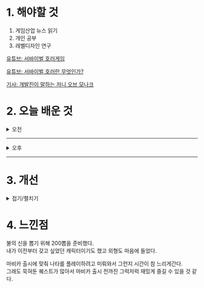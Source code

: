 
# 1. 해야할 것

1. 게임산업 뉴스 읽기 
2. 개인 공부  
3. 레벨디자인 연구

[유튜브: 서바이벌 호러게임](https://www.youtube.com/watch?v=fVJq_T20S3M)

[유튜브: 서바이벌 호러란 무엇인가?](https://www.youtube.com/watch?v=zNYkj4shgzg)

[기사: 개발진이 말하는 저니 오브 모나크](https://www.inven.co.kr/webzine/news/?news=301505)


# 2. 오늘 배운 것

<details>
<summary>오전</summary>

## 오늘의 뉴스
### 개발진이 말하는 저니 오브 모나크
![image](https://github.com/user-attachments/assets/b8db4616-1050-4d50-aa64-1f5e533698fe)
```
이름만 바뀐 리니지라이크 게임이 아닌가?
특별한 차별점이 있었다면, 컨텐츠가 있다면 이 게임을 하고 싶지 않을까?
게임을 하고 싶다라는 감정을 만들게 하려면 어떻게 해야할까?
```
</details>

****

<details>
<summary>오후</summary>

## 바다속 마왕의 궁전
![image](https://github.com/user-attachments/assets/00f1c0d0-6dc8-4ab5-8dc7-c8f9eeebbc3a)

![image](https://github.com/user-attachments/assets/3ff0e0e9-43e2-4e83-a7ee-efcfe341fb39)

![image](https://github.com/user-attachments/assets/d5e45ebe-1f04-43a8-b7a7-e3c8992f1933)

![image](https://github.com/user-attachments/assets/0ceb74b0-715a-4c4e-bae0-92736b153834)

![image](https://github.com/user-attachments/assets/f178fd06-5dfc-4e37-aeb3-1d359c292429)

![image](https://github.com/user-attachments/assets/eda01652-aa30-4f92-affa-a03be08f6cb4)

![image](https://github.com/user-attachments/assets/cca2410d-a5c8-4553-a882-c9e28783f3e5)

![image](https://github.com/user-attachments/assets/e127aaa3-7239-4ca8-8ce6-1147c67b8d62)

![image](https://github.com/user-attachments/assets/69b4723e-c972-41d5-8474-799eb52b4c67)
```
워프포탈을 이용해서 동선을 유도하고 다음 구역을 노출하여 탐험하게 유도했다.
```
![image](https://github.com/user-attachments/assets/3285f1fb-e2c9-4545-8c16-c009758cd493)

![image](https://github.com/user-attachments/assets/93b0f70d-3272-4e6b-b634-d2c9f77a4e9f)
```
기믹을 이용하여 레벨을 돌아다니게 유도해서 레벨 전체 구조를 인식하게 도와준다.
```
![image](https://github.com/user-attachments/assets/95fcd9a4-1852-4274-8e06-47354029672b)

![image](https://github.com/user-attachments/assets/5ebe218c-37d5-4682-8797-0fa5003aec46)

![image](https://github.com/user-attachments/assets/beb6b66a-bbf1-4424-949c-11b8ecdf003a)
```
가장 안좋은 방법이라고 생각하지만 긴 스토리에서 의문점이 남는 점을 확인할 수 있게 도와주어
궁금했던 점을 한번더 확인할 수 있다.
```
![image](https://github.com/user-attachments/assets/434fa39e-afc1-471a-9362-72797f4e8485)
```
몬스터 처치 후 보스룸으로 가는 길
```
![image](https://github.com/user-attachments/assets/b3ff23ac-a260-4e0a-8c9e-9902ed0b0fad)

![image](https://github.com/user-attachments/assets/f735aeba-6def-41b7-b551-93448de87917)

![image](https://github.com/user-attachments/assets/0f8f5d59-c61d-4871-bcb5-0d6b62ee0acc)

![image](https://github.com/user-attachments/assets/1f9c9114-3666-484e-a77a-afd6b70a044c)
```
3개의 봉인 기둥 중 하나
```
![image](https://github.com/user-attachments/assets/26624c17-d3ed-40f3-b882-a8b457d3b4b5)

![image](https://github.com/user-attachments/assets/58f53020-997a-4161-a2fe-b6fa7907017e)

![image](https://github.com/user-attachments/assets/8e411a01-6e32-4011-93b2-32f70478380a)

![image](https://github.com/user-attachments/assets/3278b5fd-3663-488d-9304-0f0304c69c1b)

</details>

****


# 3. 개선


<details>
<summary>접기/펼치기</summary>


</details>



# 4. 느낀점
불의 신을 뽑기 위해 200뽑을 준비했다.\
내가 이전부터 갖고 싶었던 캐릭터이기도 했고 외형도 마음에 들었다.

마비카 출시에 맞춰 나타를 플레이하려고 미뤄와서 그런지 시간이 참 느리게간다.\
그래도 묵혀둔 퀘스트가 많아서 마비카 출시 전까진 그럭저럭 재밌게 즐길 수 있을 것 같다.



